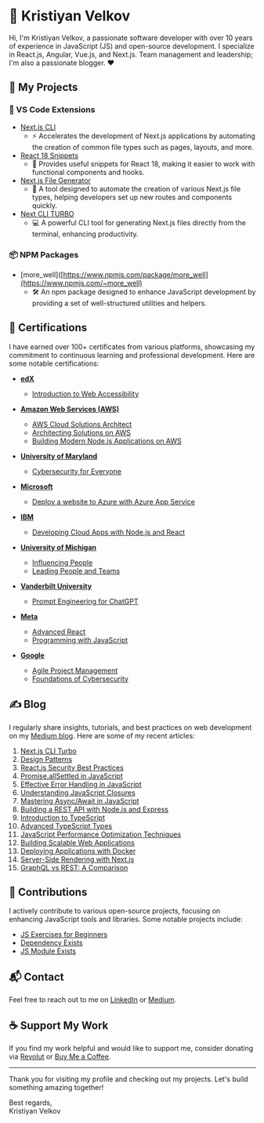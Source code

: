 # 👋 Kristiyan Velkov

Hi, I'm Kristiyan Velkov, a passionate software developer with over 10 years of experience in JavaScript (JS) and open-source development. I specialize in  React.js, Angular, Vue.js, and Next.js. Team management and leadership; I'm also a passionate blogger. ❤️

## 🚀 My Projects

### 🔌 VS Code Extensions

- [Next.js CLI](https://marketplace.visualstudio.com/items?itemName=KristiyanVelkov.nextjs-cli)
  - ⚡ Accelerates the development of Next.js applications by automating the creation of common file types such as pages, layouts, and more.
- [React 18 Snippets](https://marketplace.visualstudio.com/items?itemName=KristiyanVelkov.react-18-snippets)
  - 📝 Provides useful snippets for React 18, making it easier to work with functional components and hooks.
- [Next.js File Generator](https://marketplace.visualstudio.com/items?itemName=KristiyanVelkov.nextjs-file-gelenator)
  - 📁 A tool designed to automate the creation of various Next.js file types, helping developers set up new routes and components quickly.
- [Next CLI TURBO](https://marketplace.visualstudio.com/items?itemName=KristiyanVelkov.next-cli-turbo)
  - 💻 A powerful CLI tool for generating Next.js files directly from the terminal, enhancing productivity.

### 📦 NPM Packages

- [more_well]([https://www.npmjs.com/package/more_well](https://www.npmjs.com/~more_well)
  - 🛠️ An npm package designed to enhance JavaScript development by providing a set of well-structured utilities and helpers.

## 📜 Certifications

I have earned over 100+ certificates from various platforms, showcasing my commitment to continuous learning and professional development. Here are some notable certifications:


- **[edX](https://www.edx.org/)**
  - [Introduction to Web Accessibility](https://courses.edx.org/certificates/47b731dabb4f464db2d01740eaf8357f)

- **[Amazon Web Services (AWS)](https://www.aws.training/)**
  - [AWS Cloud Solutions Architect](https://www.coursera.org/account/accomplishments/professional-cert/44TP3RUYAZGW)
  - [Architecting Solutions on AWS](https://www.coursera.org/account/accomplishments/verify/YK37U9LC9ZAJ)
  - [Building Modern Node.js Applications on AWS](https://www.coursera.org/account/accomplishments/verify/QYXXZFSPSVWY)

- **[University of Maryland](https://www.umd.edu/)**
  - [Cybersecurity for Everyone](https://www.coursera.org/account/accomplishments/verify/FJ97HMPVJZQV)

- **[Microsoft](https://www.microsoft.com/en-us/learning/default.aspx)**
  - [Deploy a website to Azure with Azure App Service](https://www.coursera.org/account/accomplishments/verify/DGECWWTN6DVU)

- **[IBM](https://www.ibm.com/training/)**
  - [Developing Cloud Apps with Node.js and React](https://www.coursera.org/account/accomplishments/verify/KU2Y5ES3LD2W)

- **[University of Michigan](https://www.umich.edu/)**
  - [Influencing People](https://www.coursera.org/account/accomplishments/verify/YVRG2FERWNB8) 
  - [Leading People and Teams](https://www.coursera.org/account/accomplishments/professional-cert/JMVY822HJQ3T)

- **[Vanderbilt University](https://www.vanderbilt.edu/)**
  - [Prompt Engineering for ChatGPT](https://www.coursera.org/account/accomplishments/verify/5NUWMPNYQ2RA)

- **[Meta](https://www.coursera.org/meta)**
  - [Advanced React](https://www.coursera.org/account/accomplishments/verify/YNAY9PSDEAYJ)
  - [Programming with JavaScript](https://www.coursera.org/account/accomplishments/verify/RS2FGZQMXQ2H)

- **[Google](https://www.coursera.org/google)**
  - [Agile Project Management](https://www.coursera.org/account/accomplishments/verify/NGCWEQ5CX2WU)
  - [Foundations of Cybersecurity](https://www.coursera.org/account/accomplishments/verify/PU744GEW43TV)


## ✍️ Blog

I regularly share insights, tutorials, and best practices on web development on my [Medium blog](https://medium.com/@kristiyan.velkov). Here are some of my recent articles:

1. [Next.js CLI Turbo](https://medium.com/@kristiyan.velkov/next-js-cli-turbo-f0b6cf768136)
2. [Design Patterns](https://medium.com/@kristiyan.velkov/list/design-patterns-137f8ace106b)
3. [React.js Security Best Practices](https://medium.com/@kristiyan.velkov/react-js-security-best-practices-37ebe38ee1)
4. [Promise.allSettled in JavaScript](https://medium.com/@kristiyan.velkov/promise-allsettled-in-javascript-385433e41e)
5. [Effective Error Handling in JavaScript](https://medium.com/@kristiyan.velkov/effective-error-handling-in-javascript-573d5a5e6d1a)
6. [Understanding JavaScript Closures](https://medium.com/@kristiyan.velkov/understanding-javascript-closures-c1a4e2a7f5d8)
7. [Mastering Async/Await in JavaScript](https://medium.com/@kristiyan.velkov/mastering-async-await-in-javascript-19a5a8bfb7d0)
8. [Building a REST API with Node.js and Express](https://medium.com/@kristiyan.velkov/building-a-rest-api-with-node-js-and-express-2e0d8e9e0a4d)
9. [Introduction to TypeScript](https://medium.com/@kristiyan.velkov/introduction-to-typescript-7c5b2dcb3f4c)
10. [Advanced TypeScript Types](https://medium.com/@kristiyan.velkov/advanced-typescript-types-f2b0e7e89c8b)
11. [JavaScript Performance Optimization Techniques](https://medium.com/@kristiyan.velkov/javascript-performance-optimization-techniques-3d7f6f4f5c8e)
12. [Building Scalable Web Applications](https://medium.com/@kristiyan.velkov/building-scalable-web-applications-9b1f8f8a5e9d)
13. [Deploying Applications with Docker](https://medium.com/@kristiyan.velkov/deploying-applications-with-docker-4a2e8f9e2c9d)
14. [Server-Side Rendering with Next.js](https://medium.com/@kristiyan.velkov/server-side-rendering-with-next-js-5d7f5f5f6e8d)
15. [GraphQL vs REST: A Comparison](https://medium.com/@kristiyan.velkov/graphql-vs-rest-a-comparison-3e7f7f7f8f8e)

## 🌟 Contributions

I actively contribute to various open-source projects, focusing on enhancing JavaScript tools and libraries. Some notable projects include:

- [JS Exercises for Beginners](https://github.com/kristiyan-velkov/js-exercises-beginners)
- [Dependency Exists](https://github.com/kristiyan-velkov/dependency-exists)
- [JS Module Exists](https://github.com/kristiyan-velkov/js-module-exists)

## 📬 Contact

Feel free to reach out to me on [LinkedIn](https://www.linkedin.com/in/kristiyan-velkov-763130b3/) or [Medium](https://medium.com/@kristiyan.velkov).

## ☕ Support My Work

If you find my work helpful and would like to support me, consider donating via [Revolut](https://revolut.me/kristiyanvelkov) or [Buy Me a Coffee](https://www.buymeacoffee.com/kristiyanvelkov).

---

Thank you for visiting my profile and checking out my projects. Let's build something amazing together!

Best regards,  
Kristiyan Velkov
